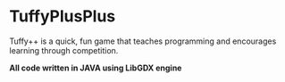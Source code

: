 # TuffyPlusPlus
Tuffy++ is a quick, fun game that teaches programming and encourages learning through competition.

<b> All code written in JAVA using LibGDX engine <b>
